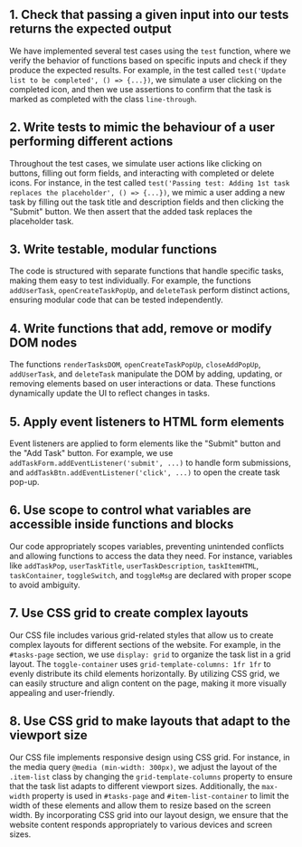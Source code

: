 ## 1. Check that passing a given input into our tests returns the expected output

We have implemented several test cases using the `test` function, where we verify the behavior of functions based on specific inputs and check if they produce the expected results. For example, in the test called `test('Update list to be completed', () => {...})`, we simulate a user clicking on the completed icon, and then we use assertions to confirm that the task is marked as completed with the class `line-through`.

## 2. Write tests to mimic the behaviour of a user performing different actions

Throughout the test cases, we simulate user actions like clicking on buttons, filling out form fields, and interacting with completed or delete icons. For instance, in the test called `test('Passing test: Adding 1st task replaces the placeholder', () => {...})`, we mimic a user adding a new task by filling out the task title and description fields and then clicking the "Submit" button. We then assert that the added task replaces the placeholder task.

## 3. Write testable, modular functions

The code is structured with separate functions that handle specific tasks, making them easy to test individually. For example, the functions `addUserTask`, `openCreateTaskPopUp`, and `deleteTask` perform distinct actions, ensuring modular code that can be tested independently.

## 4. Write functions that add, remove or modify DOM nodes

The functions `renderTasksDOM`, `openCreateTaskPopUp`, `closeAddPopUp`, `addUserTask`, and `deleteTask` manipulate the DOM by adding, updating, or removing elements based on user interactions or data. These functions dynamically update the UI to reflect changes in tasks.

## 5. Apply event listeners to HTML form elements

Event listeners are applied to form elements like the "Submit" button and the "Add Task" button. For example, we use `addTaskForm.addEventListener('submit', ...)` to handle form submissions, and `addTaskBtn.addEventListener('click', ...)` to open the create task pop-up.

## 6. Use scope to control what variables are accessible inside functions and blocks

Our code appropriately scopes variables, preventing unintended conflicts and allowing functions to access the data they need. For instance, variables like `addTaskPop`, `userTaskTitle`, `userTaskDescription`, `taskItemHTML`, `taskContainer`, `toggleSwitch`, and `toggleMsg` are declared with proper scope to avoid ambiguity.

## 7. Use CSS grid to create complex layouts

Our CSS file includes various grid-related styles that allow us to create complex layouts for different sections of the website. For example, in the `#tasks-page` section, we use `display: grid` to organize the task list in a grid layout. The `toggle-container` uses `grid-template-columns: 1fr 1fr` to evenly distribute its child elements horizontally. By utilizing CSS grid, we can easily structure and align content on the page, making it more visually appealing and user-friendly.

## 8. Use CSS grid to make layouts that adapt to the viewport size

Our CSS file implements responsive design using CSS grid. For instance, in the media query `@media (min-width: 300px)`, we adjust the layout of the `.item-list` class by changing the `grid-template-columns` property to ensure that the task list adapts to different viewport sizes. Additionally, the `max-width` property is used in `#tasks-page` and `#item-list-container` to limit the width of these elements and allow them to resize based on the screen width. By incorporating CSS grid into our layout design, we ensure that the website content responds appropriately to various devices and screen sizes.
